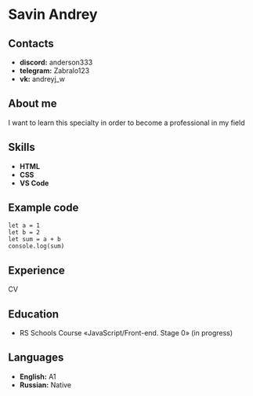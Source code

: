 # Savin Andrey

## Contacts

* **discord:** anderson333
* **telegram:** Zabralo123
* **vk:** andreyj_w

## About me

I want to learn this specialty in order to become a professional in my field

## Skills

* **HTML**
* **CSS**
* **VS Code**

## Example code 

```
let a = 1
let b = 2
let sum = a + b 
console.log(sum)
```

## Experience

CV

## Education

* RS Schools Course «JavaScript/Front-end. Stage 0» (in progress)

## Languages

* **English:** A1
* **Russian:** Native
